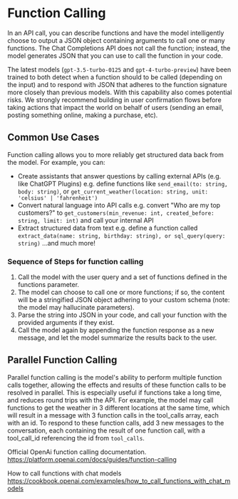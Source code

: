 # Function Calling

In an API call, you can describe functions and have the model intelligently choose to output a JSON object containing arguments to call one or many functions. The Chat Completions API does not call the function; instead, the model generates JSON that you can use to call the function in your code.

The latest models (`gpt-3.5-turbo-0125` and `gpt-4-turbo-preview`) have been trained to both detect when a function should to be called (depending on the input) and to respond with JSON that adheres to the function signature more closely than previous models. With this capability also comes potential risks. We strongly recommend building in user confirmation flows before taking actions that impact the world on behalf of users (sending an email, posting something online, making a purchase, etc).

## Common Use Cases

Function calling allows you to more reliably get structured data back from the model. For example, you can:

- Create assistants that answer questions by calling external APIs (e.g. like ChatGPT Plugins) e.g. define functions like `send_email(to: string, body: string)`, or `get_current_weather(location: string, unit: 'celsius' | 'fahrenheit')`
- Convert natural language into API calls e.g. convert "Who are my top customers?" to `get_customers(min_revenue: int, created_before: string, limit: int)` and call your internal API
- Extract structured data from text e.g. define a function called `extract_data(name: string, birthday: string), or sql_query(query: string)`
...and much more!

### Sequence of Steps for function calling

1. Call the model with the user query and a set of functions defined in the functions parameter.
2. The model can choose to call one or more functions; if so, the content will be a stringified JSON object adhering to your custom schema (note: the model may hallucinate parameters).
3. Parse the string into JSON in your code, and call your function with the provided arguments if they exist.
4. Call the model again by appending the function response as a new message, and let the model summarize the results back to the user.

## Parallel Function Calling

Parallel function calling is the model's ability to perform multiple function calls together, allowing the effects and results of these function calls to be resolved in parallel. This is especially useful if functions take a long time, and reduces round trips with the API. For example, the model may call functions to get the weather in 3 different locations at the same time, which will result in a message with 3 function calls in the tool_calls array, each with an id. To respond to these function calls, add 3 new messages to the conversation, each containing the result of one function call, with a tool_call_id referencing the id from `tool_calls`.

Official OpenAi function calling documentation. <https://platform.openai.com/docs/guides/function-calling>

How to call functions with chat models <https://cookbook.openai.com/examples/how_to_call_functions_with_chat_models>
